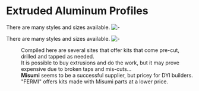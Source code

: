 # Extruded Aluminum Profiles
There are many styles and sizes available. ![-](/images/misumi_alu-prof.png)

There are many styles and sizes available. ![-](/images/misumi_alu-prof.png)

<d1>
    <dd>Compiled here are several sites that offer kits that come pre-cut, drilled and tapped as needed.</dd>
    <dd>It is possible to buy extrusions and do the work, but it may prove expensive due to broken taps and mis-cuts...</dd>
    <dd><b>Misumi</b> seems to be a successful supplier, but pricey for DYI builders.</dd>
    <dd>"FERMI" offers kits made with Misumi parts at a lower price.</dd>
</d1>
